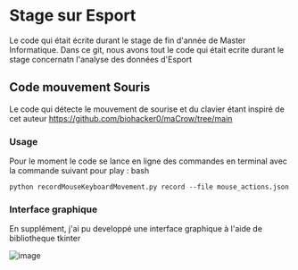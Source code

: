 # Stage sur Esport
Le code qui était écrite durant le stage de fin d'année de Master Informatique. Dans ce git, nous avons tout le code qui était ecrite durant le stage concernatn l'analyse des données d'Esport

## Code mouvement Souris 
Le code qui détecte le mouvement de sourise et du clavier étant inspiré de cet auteur https://github.com/biohacker0/maCrow/tree/main

### Usage
Pour le moment le code se lance en ligne des commandes en terminal avec la commande suivant pour play :
bash
```
python recordMouseKeyboardMovement.py record --file mouse_actions.json
```

### Interface graphique 

En supplément, j'ai pu developpé une interface graphique à l'aide de bibliotheque tkinter

![image](https://github.com/user-attachments/assets/bdc37cc6-888f-42df-ad88-900490856bc1)
